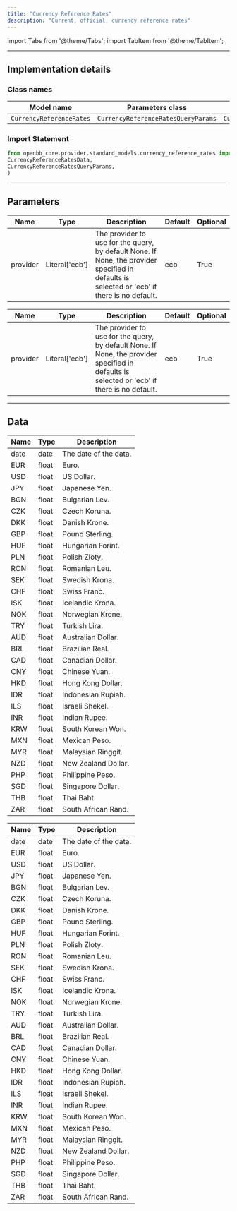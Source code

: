 ```yaml
---
title: "Currency Reference Rates"
description: "Current, official, currency reference rates"
---
```


<!-- markdownlint-disable MD012 MD031 MD033 -->

import Tabs from '@theme/Tabs';
import TabItem from '@theme/TabItem';

---

## Implementation details

### Class names

| Model name | Parameters class | Data class |
| ---------- | ---------------- | ---------- |
| `CurrencyReferenceRates` | `CurrencyReferenceRatesQueryParams` | `CurrencyReferenceRatesData` |

### Import Statement

```python
from openbb_core.provider.standard_models.currency_reference_rates import (
CurrencyReferenceRatesData,
CurrencyReferenceRatesQueryParams,
)
```

---

## Parameters

<Tabs>

<TabItem value='standard' label='standard'>

| Name | Type | Description | Default | Optional |
| ---- | ---- | ----------- | ------- | -------- |
| provider | Literal['ecb'] | The provider to use for the query, by default None. If None, the provider specified in defaults is selected or 'ecb' if there is no default. | ecb | True |
</TabItem>

<TabItem value='ecb' label='ecb'>

| Name | Type | Description | Default | Optional |
| ---- | ---- | ----------- | ------- | -------- |
| provider | Literal['ecb'] | The provider to use for the query, by default None. If None, the provider specified in defaults is selected or 'ecb' if there is no default. | ecb | True |
</TabItem>

</Tabs>

---

## Data

<Tabs>

<TabItem value='standard' label='standard'>

| Name | Type | Description |
| ---- | ---- | ----------- |
| date | date | The date of the data. |
| EUR | float | Euro. |
| USD | float | US Dollar. |
| JPY | float | Japanese Yen. |
| BGN | float | Bulgarian Lev. |
| CZK | float | Czech Koruna. |
| DKK | float | Danish Krone. |
| GBP | float | Pound Sterling. |
| HUF | float | Hungarian Forint. |
| PLN | float | Polish Zloty. |
| RON | float | Romanian Leu. |
| SEK | float | Swedish Krona. |
| CHF | float | Swiss Franc. |
| ISK | float | Icelandic Krona. |
| NOK | float | Norwegian Krone. |
| TRY | float | Turkish Lira. |
| AUD | float | Australian Dollar. |
| BRL | float | Brazilian Real. |
| CAD | float | Canadian Dollar. |
| CNY | float | Chinese Yuan. |
| HKD | float | Hong Kong Dollar. |
| IDR | float | Indonesian Rupiah. |
| ILS | float | Israeli Shekel. |
| INR | float | Indian Rupee. |
| KRW | float | South Korean Won. |
| MXN | float | Mexican Peso. |
| MYR | float | Malaysian Ringgit. |
| NZD | float | New Zealand Dollar. |
| PHP | float | Philippine Peso. |
| SGD | float | Singapore Dollar. |
| THB | float | Thai Baht. |
| ZAR | float | South African Rand. |
</TabItem>

<TabItem value='ecb' label='ecb'>

| Name | Type | Description |
| ---- | ---- | ----------- |
| date | date | The date of the data. |
| EUR | float | Euro. |
| USD | float | US Dollar. |
| JPY | float | Japanese Yen. |
| BGN | float | Bulgarian Lev. |
| CZK | float | Czech Koruna. |
| DKK | float | Danish Krone. |
| GBP | float | Pound Sterling. |
| HUF | float | Hungarian Forint. |
| PLN | float | Polish Zloty. |
| RON | float | Romanian Leu. |
| SEK | float | Swedish Krona. |
| CHF | float | Swiss Franc. |
| ISK | float | Icelandic Krona. |
| NOK | float | Norwegian Krone. |
| TRY | float | Turkish Lira. |
| AUD | float | Australian Dollar. |
| BRL | float | Brazilian Real. |
| CAD | float | Canadian Dollar. |
| CNY | float | Chinese Yuan. |
| HKD | float | Hong Kong Dollar. |
| IDR | float | Indonesian Rupiah. |
| ILS | float | Israeli Shekel. |
| INR | float | Indian Rupee. |
| KRW | float | South Korean Won. |
| MXN | float | Mexican Peso. |
| MYR | float | Malaysian Ringgit. |
| NZD | float | New Zealand Dollar. |
| PHP | float | Philippine Peso. |
| SGD | float | Singapore Dollar. |
| THB | float | Thai Baht. |
| ZAR | float | South African Rand. |
</TabItem>

</Tabs>

